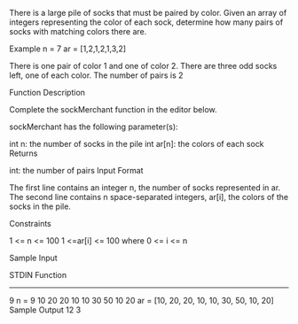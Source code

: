 There is a large pile of socks that must be paired by color. Given an array of integers representing the color of each sock, determine how many pairs of socks with matching colors there are.

Example
n = 7
ar = [1,2,1,2,1,3,2]

There is one pair of color 1 and one of color 2. There are three odd socks left, one of each color. The number of pairs is 2

Function Description

Complete the sockMerchant function in the editor below.

sockMerchant has the following parameter(s):

int n: the number of socks in the pile
int ar[n]: the colors of each sock
Returns

int: the number of pairs
Input Format

The first line contains an integer n, the number of socks represented in ar.
The second line contains n space-separated integers, ar[i], the colors of the socks in the pile.

Constraints

1 <= n <= 100
1 <=ar[i] <= 100 where 0 <= i <= n

Sample Input

STDIN Function

---

9 n = 9
10 20 20 10 10 30 50 10 20 ar = [10, 20, 20, 10, 10, 30, 50, 10, 20]
Sample Output
12
3

